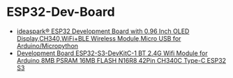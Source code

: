 # ESP32-Dev-Board
- [ideaspark® ESP32 Development Board with 0.96 Inch OLED Display,CH340,WiFi+BLE Wireless Module,Micro USB for Arduino/Micropython](https://www.aliexpress.us/item/3256806082927592.html)
- [Development Board ESP32-S3-DevKitC-1 BT 2.4G Wifi Module for Arduino 8MB PSRAM 16MB FLASH N16R8 42Pin CH340C Type-C ESP32 S3](https://www.aliexpress.us/item/3256806998541825.html)

